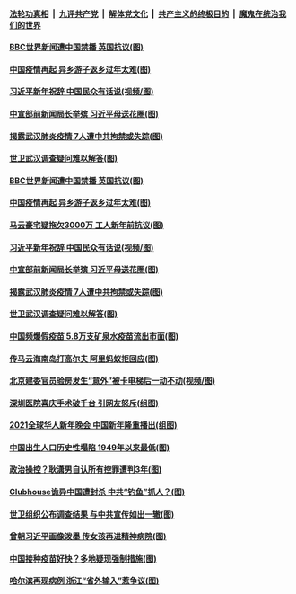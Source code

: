 ####  [法轮功真相](../../../../basic/blob/master/README.md?t=02121103) &nbsp;|&nbsp; [九评共产党](../../../../9ping.md/blob/master/README.md?t=02121103) &nbsp;|&nbsp; [解体党文化](../../../../jtdwh.md/blob/master/README.md?t=02121103)  &nbsp;|&nbsp; [共产主义的终极目的](../../../../gczydzjmd.md/blob/master/README.md?t=02121103) &nbsp;|&nbsp; [魔鬼在统治我们的世界](../../../../mgztzwmdsj.md/blob/master/README.md?t=02121103) 

#### [BBC世界新闻遭中国禁播 英国抗议(图)](../pages/p1/962258.md?t=02121103) 

#### [中国疫情再起 异乡游子返乡过年太难(图)](../pages/p1/962222.md?t=02121103) 

#### [习近平新年祝辞 中国民众有话说(视频/图)](../pages/p1/962223.md?t=02121103) 

#### [中宣部前新闻局长举殡 习近平母送花圈(图)](../pages/p1/962157.md?t=02121103) 

#### [揭露武汉肺炎疫情 7人遭中共拘禁或失踪(图)](../pages/p1/962194.md?t=02121103) 

#### [世卫武汉调查疑问难以解答(图)](../pages/p1/962166.md?t=02121103) 

#### [BBC世界新闻遭中国禁播 英国抗议(图)](../pages/p1/962258.md?t=02121103) 

#### [中国疫情再起 异乡游子返乡过年太难(图)](../pages/p1/962222.md?t=02121103) 

#### [马云豪宅疑拖欠3000万 工人新年前抗议(图)](../pages/p1/962228.md?t=02121103) 

#### [习近平新年祝辞 中国民众有话说(视频/图)](../pages/p1/962223.md?t=02121103) 

#### [中宣部前新闻局长举殡 习近平母送花圈(图)](../pages/p1/962157.md?t=02121103) 

#### [揭露武汉肺炎疫情 7人遭中共拘禁或失踪(图)](../pages/p1/962194.md?t=02121103) 

#### [世卫武汉调查疑问难以解答(图)](../pages/p1/962166.md?t=02121103) 

#### [中国频爆假疫苗 5.8万支矿泉水疫苗流出市面(图)](../pages/p1/962141.md?t=02121103) 

#### [传马云海南岛打高尔夫 阿里蚂蚁拒回应(图)](../pages/p1/962119.md?t=02121103) 

#### [北京建委官员验房发生“意外”被卡电梯后一动不动(视频/图)](../pages/p1/962112.md?t=02121103) 


#### [深圳医院喜庆手术破千台 引网友怒斥(组图)](../pages/p1/962076.md?t=02121103) 

#### [2021全球华人新年晚会 中国新年隆重播出(组图)](../pages/p1/962098.md?t=02121103) 

#### [中国出生人口历史性塌陷 1949年以来最低(图)](../pages/p1/962038.md?t=02121103) 

#### [政治操控？耿潇男自认所有控罪遭判3年(图)](../pages/p1/962062.md?t=02121103) 

#### [Clubhouse诡异中国遭封杀 中共“钓鱼”抓人？(图)](../pages/p1/962016.md?t=02121103) 

#### [世卫组织公布调查结果 与中共宣传如出一辙(图)](../pages/p1/962036.md?t=02121103) 

#### [曾朝习近平画像泼墨 传女孩再进精神病院(图)](../pages/p1/962054.md?t=02121103) 

#### [中国接种疫苗好快？多地疑现强制措施(图)](../pages/p1/961990.md?t=02121103) 

#### [哈尔滨再现病例 浙江“省外输入”惹争议(图)](../pages/p1/961973.md?t=02121103) 

